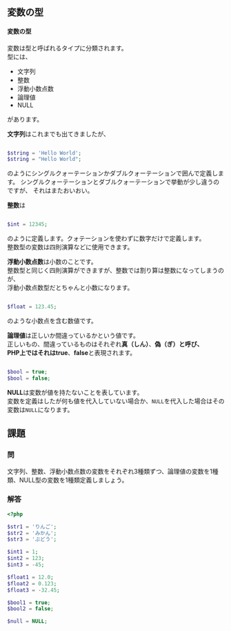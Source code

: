 ## 変数の型

#### 変数の型
変数は型と呼ばれるタイプに分類されます。  
型には、

* 文字列
* 整数
* 浮動小数点数
* 論理値
* NULL

があります。

**文字列**はこれまでも出てきましたが、

```php

$string = 'Hello World';
$string = "Hello World";

```

のようにシングルクォーテーションかダブルクォーテーションで囲んで定義します。
シングルクォーテーションとダブルクォーテーションで挙動が少し違うのですが、
それはまたおいおい。

**整数**は

```php

$int = 12345;

```

のように定義します。クォテーションを使わずに数字だけで定義します。  
整数型の変数は四則演算などに使用できます。

**浮動小数点数**は小数のことです。  
整数型と同じく四則演算ができますが、整数では割り算は整数になってしまうのが、  
浮動小数点数型だとちゃんと小数になります。

```php

$float = 123.45;

```

のような小数点を含む数値です。

**論理値**は正しいか間違っているかという値です。  
正しいもの、間違っているものはそれぞれ**真（しん）**、**偽（ぎ）**と呼び、  
PHP上ではそれは**true**、**false**と表現されます。

```php

$bool = true;
$bool = false;

```

**NULL**は変数が値を持たないことを表しています。  
変数を定義はしたが何も値を代入していない場合か、`NULL`を代入した場合はその変数は`NULL`になります。

## 課題
### 問
文字列、整数、浮動小数点数の変数をそれぞれ3種類ずつ、論理値の変数を1種類、NULL型の変数を1種類定義しましょう。

### 解答
```php
<?php

$str1 = 'りんご';
$str2 = 'みかん';
$str3 = 'ぶどう';

$int1 = 1;
$int2 = 123;
$int3 = -45;

$float1 = 12.0;
$float2 = 0.123;
$float3 = -32.45;

$bool1 = true;
$bool2 = false;

$null = NULL;

```
